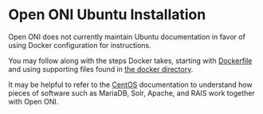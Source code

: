# Open ONI Ubuntu Installation

Open ONI does not currently maintain Ubuntu documentation in favor of using
Docker configuration for instructions.

You may follow along with the steps Docker takes, starting with
[Dockerfile](/docker/Dockerfile) and using supporting files found in
[the docker directory](/docker).

It may be helpful to refer to the [CentOS](/docs/install-centos) documentation
to understand how pieces of software such as MariaDB, Solr, Apache, and RAIS
work together with Open ONI.

